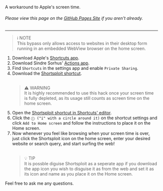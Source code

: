 <p>A workaround to Apple's screen time.</p>
<h6>Please view this page on the <a href="https://8nro.github.io/shortsploit">GitHub Pages Site</a> if you aren't already.</h6>

<hr>

<blockquote>
ℹ️ NOTE<br>
This bypass only allows access to websites in their desktop form running in an embedded WebView browser on the home screen.
</blockquote>

<ol>
<li>Download Apple's <a href="https://apps.apple.com/us/app/shortcuts/id915249334">Shortcuts app</a>.</li>
<li>Download Sindre Sorhus' <a href="https://apps.apple.com/us/app/actions/id1586435171">Actions app</a>.</li>
<li>Find <code>Shortcuts</code> in the settings app and enable <code>Private Sharing</code>.</li>
<li>Download the <a href="https://www.icloud.com/shortcuts/856bd46469b4419f8b385b495dcadf9c">Shortsploit shortcut</a>.</li>
<br>
<blockquote>
⚠️ WARNING<br>
It is highly recommended to use this hack once your screen time is fully depleted, as its usage still counts as screen time on the home screen.
</blockquote>
<li>Open the <a href="shortcuts://open-shortcut?name=Shortsploit">Shortsploit shortcut in Shortcuts' editor</a>.</li>
<li>Click the <code>ⓘ ("i" with a circle around it)</code> on the shortcut settings and click <code>Add to Home screen</code> and follow the instructions to place it on the Home screen.</li>
<li>Now whenever you feel like browsing when your screen time is over, just click the Shortsploit icon on the home screen, enter your desired website or search query, and start surfing the web!</li>
<br>
<blockquote>
💡 TIP<br>
It is possble diguise Shortsploit as a seperate app if you download the app icon you wish to disguise it as from the web and set it as its icon and name as you place it on the Home screen.
</blockquote>
</ol>

<p>Feel free to ask me any questions.</p>
